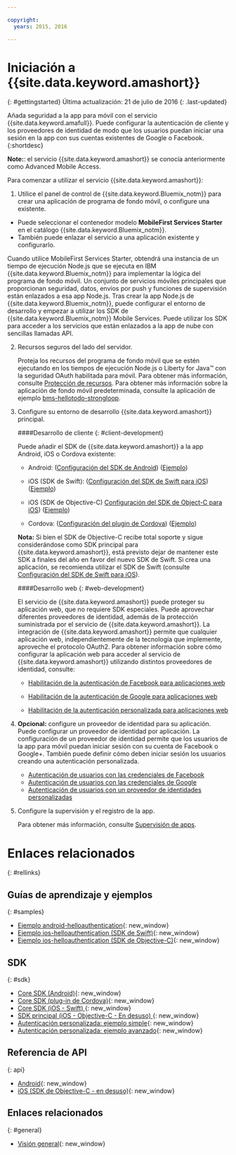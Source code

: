 ```yaml
---

copyright:
  years: 2015, 2016

---
```



# Iniciación a {{site.data.keyword.amashort}}
{: #gettingstarted}
Última actualización: 21 de julio de 2016
{: .last-updated}

Añada seguridad a la app para móvil con el servicio {{site.data.keyword.amafull}}. Puede configurar la autenticación de cliente y los proveedores de identidad de modo que los usuarios puedan iniciar una sesión en la app con sus cuentas existentes de Google o Facebook.
{:shortdesc}

**Note:**: el servicio {{site.data.keyword.amashort}} se conocía anteriormente como Advanced Mobile Access.


Para comenzar a utilizar el servicio {{site.data.keyword.amashort}}:

1. Utilice el panel de control de {{site.data.keyword.Bluemix_notm}} para crear una aplicación de programa de fondo móvil, o configure una existente.
  - Puede seleccionar el contenedor modelo **MobileFirst Services Starter** en el catálogo {{site.data.keyword.Bluemix_notm}}.
  - También puede enlazar el servicio a una aplicación existente y configurarlo. 

   Cuando utilice MobileFirst Services Starter, obtendrá una instancia de un tiempo de ejecución Node.js que se ejecuta en IBM {{site.data.keyword.Bluemix_notm}} para implementar la lógica del programa de fondo móvil. Un conjunto de servicios móviles principales que proporcionan seguridad, datos, envíos por push y funciones de supervisión están enlazados a esa app Node.js. Tras crear la app Node.js de {{site.data.keyword.Bluemix_notm}}, puede configurar el entorno de desarrollo y empezar a utilizar los SDK de {{site.data.keyword.Bluemix_notm}} Mobile Services. Puede utilizar los SDK para acceder a los servicios que están enlazados a la app de nube con sencillas llamadas API.
  
2. Recursos seguros del lado del servidor.

   Proteja los recursos del programa de fondo móvil que se estén ejecutando en los tiempos de ejecución Node.js o Liberty for Java&trade; con la seguridad OAuth habilitada para móvil. Para obtener más información, consulte [Protección de recursos](protecting-resources.html).
   Para obtener más información sobre la aplicación de fondo móvil predeterminada, consulte la aplicación de ejemplo [bms-hellotodo-strongloop](https://github.com/ibm-bluemix-mobile-services/bms-hellotodo-strongloop).

3. Configure su entorno de desarrollo {{site.data.keyword.amashort}} principal.
   
	####Desarrollo de cliente
   {: #client-development}
   
	Puede añadir el SDK de {{site.data.keyword.amashort}} a la app Android, iOS o Cordova existente:
   * Android: ([Configuración del SDK de Android](getting-started-android.html)) ([Ejemplo](https://github.com/ibm-bluemix-mobile-services/bms-samples-android-helloauthentication))
  
   * iOS (SDK de Swift): ([Configuración del SDK de Swift para iOS](getting-started-ios-swift-sdk.html))
      ([Ejemplo](https://github.com/ibm-bluemix-mobile-services/bms-samples-swift-helloauthentication))
  
   * iOS (SDK de Objective-C) [Configuración del SDK de Object-C para iOS](getting-started-ios.html)) ([Ejemplo](https://github.com/ibm-bluemix-mobile-services/bms-samples-ios-helloauthentication))

   * Cordova: ([Configuración del plugin de Cordova](getting-started-cordova.html)) ([Ejemplo](https://github.com/ibm-bluemix-mobile-services/bms-samples-cordova-helloauthentication))
   
   **Nota:**  Si bien el SDK de Objective-C recibe total soporte y sigue considerándose como SDK principal para {{site.data.keyword.amashort}}, está previsto dejar de mantener este SDK a finales del año en favor del nuevo SDK de Swift. Si crea una aplicación, se recomienda utilizar el SDK de Swift (consulte [Configuración del SDK de Swift para iOS](getting-started-ios-swift-sdk.html)).

	####Desarrollo web
   {: #web-development}

   El servicio de {{site.data.keyword.amashort}} puede proteger su aplicación web, que no requiere SDK especiales. Puede aprovechar diferentes proveedores de identidad, además de la protección suministrada por el servicio de {{site.data.keyword.amashort}}. La integración de {{site.data.keyword.amashort}} permite que cualquier aplicación web, independientemente de la tecnología que implemente, aproveche el protocolo OAuth2. Para obtener información sobre cómo configurar la aplicación web para acceder al servicio de {{site.data.keyword.amashort}} utilizando distintos proveedores de identidad, consulte:

    * [Habilitación de la autenticación de Facebook para aplicaciones web](facebook-auth-web.html)
              
    * [Habilitación de la autenticación de Google para aplicaciones web](google-auth-web.html)
              
    * [Habilitación de la autenticación personalizada para aplicaciones web](custom-auth-web.html)
              
4. **Opcional:** configure un proveedor de identidad para su aplicación. Puede configurar un proveedor de identidad por aplicación. La configuración de un proveedor de identidad permite que los usuarios de la app para móvil puedan iniciar sesión con su cuenta de Facebook o Google+. También puede definir cómo deben iniciar sesión los usuarios creando una autenticación personalizada.
   * [Autenticación de usuarios con las credenciales de Facebook](facebook-auth-overview.html)
   * [Autenticación de usuarios con las credenciales de Google](google-auth-overview.html)
   * [Autenticación de usuarios con un proveedor de identidades personalizadas](custom-auth.html)

5. Configure la supervisión y el registro de la app.

    Para obtener más información, consulte [Supervisión de apps](app-monitoring.html).

# Enlaces relacionados
{: #rellinks}

## Guías de aprendizaje y ejemplos
{: #samples}
* [Ejemplo android-helloauthentication](https://github.com/ibm-bluemix-mobile-services/bms-samples-android-helloauthentication){: new_window}
* [Ejemplo ios-helloauthentication (SDK de Swift)](https://github.com/ibm-bluemix-mobile-services/bms-samples-swift-helloauthentication){: new_window}
* [Ejemplo ios-helloauthentication (SDK de Objective-C)](https://github.com/ibm-bluemix-mobile-services/bms-samples-ios-helloauthentication){: new_window}

## SDK
{: #sdk}
* [Core SDK (Android)](https://github.com/ibm-bluemix-mobile-services/bms-clientsdk-android-core){: new_window}
* [Core SDK (plug-in de Cordova)](https://github.com/ibm-bluemix-mobile-services/bms-clientsdk-cordova-plugin-core){: new_window}
* [Core SDK (iOS - Swift) ](https://github.com/ibm-bluemix-mobile-services/bms-clientsdk-swift-core){: new_window}
* [SDK principal (iOS - Objective-C - En desuso) ](https://hub.jazz.net/git/bluemixmobilesdk/imf-ios-sdk/archive?revstr=master){: new_window}
* [Autenticación personalizada: ejemplo simple](https://github.com/ibm-bluemix-mobile-services/bms-mca-custom-identity-provider-sample){: new_window}
* [Autenticación personalizada: ejemplo avanzado](https://github.com/ibm-bluemix-mobile-services/bms-mca-custom-identity-provider-with-user-management){: new_window}

## Referencia de API
{: api}
* [Android](https://console.{DomainName}/docs/api/content/api/mobilefirst/android/core-api-doc/overview-summary.html){: new_window}
* [iOS (SDK de Objective-C - en desuso)](https://console.{DomainName}/docs/api/content/api/mobilefirst/ios/IMFCore_api-doc/html/index.html){: new_window}


## Enlaces relacionados
{: #general}
* [Visión general](overview.html){: new_window}
